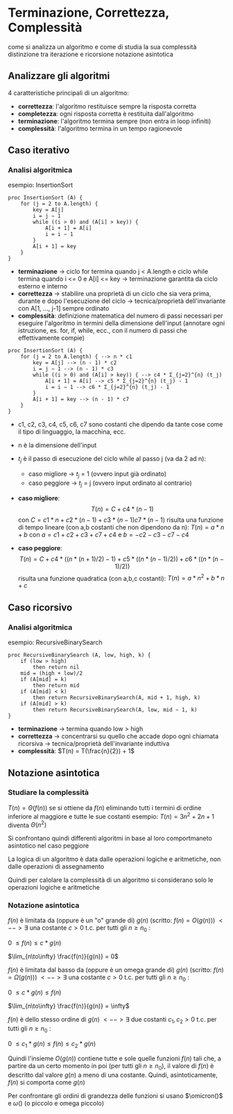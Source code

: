 # Terminazione, Correttezza, Complessità
come si analizza un algoritmo e come di studia la sua complessità
distinzione tra iterazione e ricorsione
notazione asintotica

## Analizzare gli algoritmi
4 caratteristiche principali di un algoritmo:
- **correttezza**: l'algoritmo restituisce sempre la risposta corretta
- **completezza**: ogni risposta corretta è restituita dall'algoritmo
- **terminazione**: l'algoritmo termina sempre (non entra in loop infiniti)
- **complessità**: l'algoritmo termina in un tempo ragionevole

## Caso iterativo
### Analisi algoritmica
esempio: InsertionSort
```pseudocode
proc InsertionSort (A) {
    for (j = 2 to A.length) {
        key = A[j]
        i = j − 1
        while ((i > 0) and (A[i] > key)) {
            A[i + 1] = A[i]
            i = i − 1
        }
        A[i + 1] = key
    }
}
```
- **terminazione** -> ciclo for termina quando j < A.length e ciclo while termina quando i <= 0 e A[i] <= key -> terminazione garantita da ciclo esterno e interno
- **correttezza** -> stabilire una proprietà di un ciclo che sia vera prima, durante e dopo l'esecuzione del ciclo -> tecnica/proprietà dell'invariante con A[1, ..., j-1] sempre ordinato
- **complessità**: definizione matematica del numero di passi necessari per eseguire l'algoritmo in termini della dimensione dell'input (annotare ogni istruzione, es. for, if, while, ecc., con il numero di passi che effettivamente compie)
```pseudocode
proc InsertionSort (A) {
    for (j = 2 to A.length) { --> n * c1
        key = A[j] --> (n - 1) * c2
        i = j − 1 --> (n - 1) * c3
        while ((i > 0) and (A[i] > key)) { --> c4 * Σ_{j=2}^{n} (t_j)
            A[i + 1] = A[i] --> c5 * Σ_{j=2}^{n} (t_j) - 1
            i = i − 1 --> c6 * Σ_{j=2}^{n} (t_j) - 1
        }
        A[i + 1] = key --> (n - 1) * c7
    }
}
```
- c1, c2, c3, c4, c5, c6, c7 sono costanti che dipendo da tante cose come il tipo di linguaggio, la macchina, ecc.
- n è la dimensione dell'input
- $t_j$ è il passo di esecuzione del ciclo while al passo j (va da 2 ad n):
    - caso migliore -> $t_j$ = 1 (ovvero input già ordinato)
    - caso peggiore -> $t_j$ = j (ovvero input ordinato al contrario)

- **caso migliore**:
$$T(n) = C + c4 * (n - 1)$$
con $C = c1 * n + c2 * (n - 1) + c3 * (n - 1) c7 * (n - 1)$ 
risulta una funzione di tempo lineare (con a,b costanti che non dipendono da n):
$T(n) = a * n + b$
con $a = c1 + c2 + c3 + c7+ c4$ e $b = -c2 - c3 - c7 - c4$

- **caso peggiore**: $$T(n) = C + c4 * ( (n * (n + 1) / 2) - 1) + c5 * ( (n * (n - 1) / 2) ) + c6 * ( (n * (n - 1) / 2) )$$
risulta una funzione quadratica (con a,b,c costanti):
$T(n) = a * n^2 + b * n + c$

## Caso ricorsivo
### Analisi algoritmica
esempio: RecursiveBinarySearch
```pseudocode
proc RecursiveBinarySearch (A, low, high, k) {
    if (low > high)
        then return nil
    mid = (high + low)/2
    if (A[mid] = k)
        then return mid
    if (A[mid] < k)
        then return RecursiveBinarySearch(A, mid + 1, high, k)
    if (A[mid] > k)
        then return RecursiveBinarySearch(A, low, mid − 1, k)
}
```
- **terminazione** -> termina quando low > high
- **correttezza** -> concentrarsi su quello che accade dopo ogni chiamata ricorsiva -> tecnica/proprietà dell'invariante induttiva
- **complessità**:
$T(n) = T(\frac{n}{2}) + 1$

## Notazione asintotica
### Studiare la complessità
$T(n) = \Theta(f(n))$ se si ottiene da $f(n)$ eliminando tutti i termini di ordine inferiore al maggiore e tutte le sue costanti
esempio: $T(n) = 3n^2 + 2n + 1$ diventa $\Theta(n^2)$

Si confrontano quindi differenti algoritmi in base al loro comportmaneto asintotico nel caso peggiore

La logica di un algoritmo è data dalle operazioni logiche e aritmetiche, non dalle operazioni di assegnamento

Quindi per calolare la complessità di un algoritmo si considerano solo le operazioni logiche e aritmetiche

### Notazione asintotica
$f(n)$ è limitata da (oppure è un "o" grande di) $g(n)$ (scritto: $f(n) = O(g(n))$) $<--> \exists$ una costante $c > 0$ t.c. per tutti gli $n \geq n_0$ : 

0 $\leq f(n) \leq c * g(n)$

$\lim_{n\to\infty} \frac{f(n)}{g(n)} = 0$

$f(n)$ è limitata dal basso da (oppure è un omega grande di) $g(n)$ (scritto: $f(n) = \Omega(g(n))$) $<--> \exists$ una costante $c > 0$ t.c. per tutti gli $n \geq n_0$ : 

0 $\leq c * g(n) \leq f(n)$

$\lim_{n\to\infty} \frac{f(n)}{g(n)} = \infty$

$f(n)$ è dello stesso ordine di $g(n)$ $<--> \exists$ due costanti $c_1, c_2 > 0$ t.c. per tutti gli $n \geq n_0$ :

0 $\leq c_1 * g(n) \leq f(n) \leq c_2 * g(n)$

Quindi l'insieme $O(g(n))$ contiene tutte e sole quelle funzioni $f(n)$ tali che, a partire da un certo momento in poi (per tutti gli $n ≥ n_0$), il valore di $f(n)$ è descritto dal valore $g(n)$ a meno di una costante. Quindi, asintoticamente, $f(n)$ si comporta come $g(n)$

Per confrontare gli ordini di grandezza delle funzioni si usano $\omicron()$ e $\omega()$ (o piccolo e omega piccolo)
